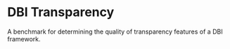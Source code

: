 # DBI Transparency

A benchmark for determining the quality of transparency features of a DBI framework.